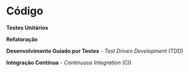 # Código

**Testes Unitários**

**Refatoração**

**Desenvolvimento Guiado por Testes** - _Test Driven Development_ \(TDD\)

**Integração Contínua** - _Continuous Integration_ \(CI\)

